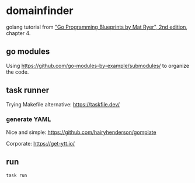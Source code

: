 # domainfinder

golang tutorial from ["Go Programming Blueprints by Mat Ryer", 2nd edition](https://github.com/matryer/goblueprints/tree/master), chapter 4.

## go modules

Using https://github.com/go-modules-by-example/submodules/ to organize the code.

## task runner

Trying Makefile alternative: https://taskfile.dev/

### generate YAML

Nice and simple: https://github.com/hairyhenderson/gomplate

Corporate: https://get-ytt.io/

## run

`task run`
